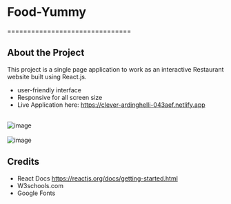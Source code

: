 # Food-Yummy
===============================

## About the Project

This project is a single page application to work as an interactive Restaurant website built using React.js. 
- user-friendly interface
- Responsive for all screen size
- Live Application here: https://clever-ardinghelli-043aef.netlify.app
 <br><br>

![image](https://user-images.githubusercontent.com/66158960/154804667-be31a6c2-e9d2-4d2b-9dbd-eb78283e5741.png)
<br><br>
![image](https://user-images.githubusercontent.com/66158960/154804789-5ef32b58-c95e-4769-8068-acc3c89ee0fb.png)

 
## Credits
- React Docs https://reactjs.org/docs/getting-started.html
- W3schools.com
- Google Fonts

